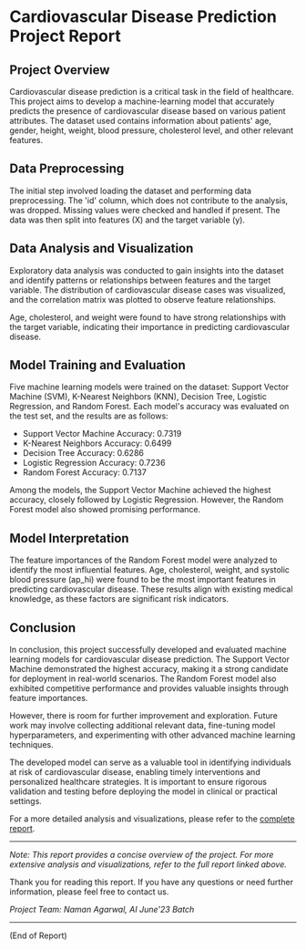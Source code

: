 # Cardiovascular Disease Prediction Project Report

## Project Overview

Cardiovascular disease prediction is a critical task in the field of healthcare. This project aims to develop a machine-learning model that accurately predicts the presence of cardiovascular disease based on various patient attributes. The dataset used contains information about patients' age, gender, height, weight, blood pressure, cholesterol level, and other relevant features.

## Data Preprocessing

The initial step involved loading the dataset and performing data preprocessing. The 'id' column, which does not contribute to the analysis, was dropped. Missing values were checked and handled if present. The data was then split into features (X) and the target variable (y).

## Data Analysis and Visualization

Exploratory data analysis was conducted to gain insights into the dataset and identify patterns or relationships between features and the target variable. The distribution of cardiovascular disease cases was visualized, and the correlation matrix was plotted to observe feature relationships.

Age, cholesterol, and weight were found to have strong relationships with the target variable, indicating their importance in predicting cardiovascular disease.

## Model Training and Evaluation

Five machine learning models were trained on the dataset: Support Vector Machine (SVM), K-Nearest Neighbors (KNN), Decision Tree, Logistic Regression, and Random Forest. Each model's accuracy was evaluated on the test set, and the results are as follows:

- Support Vector Machine Accuracy: 0.7319
- K-Nearest Neighbors Accuracy: 0.6499
- Decision Tree Accuracy: 0.6286
- Logistic Regression Accuracy: 0.7236
- Random Forest Accuracy: 0.7137

Among the models, the Support Vector Machine achieved the highest accuracy, closely followed by Logistic Regression. However, the Random Forest model also showed promising performance.

## Model Interpretation

The feature importances of the Random Forest model were analyzed to identify the most influential features. Age, cholesterol, weight, and systolic blood pressure (ap_hi) were found to be the most important features in predicting cardiovascular disease. These results align with existing medical knowledge, as these factors are significant risk indicators.

## Conclusion

In conclusion, this project successfully developed and evaluated machine learning models for cardiovascular disease prediction. The Support Vector Machine demonstrated the highest accuracy, making it a strong candidate for deployment in real-world scenarios. The Random Forest model also exhibited competitive performance and provides valuable insights through feature importances.

However, there is room for further improvement and exploration. Future work may involve collecting additional relevant data, fine-tuning model hyperparameters, and experimenting with other advanced machine learning techniques.

The developed model can serve as a valuable tool in identifying individuals at risk of cardiovascular disease, enabling timely interventions and personalized healthcare strategies. It is important to ensure rigorous validation and testing before deploying the model in clinical or practical settings.

For a more detailed analysis and visualizations, please refer to the [complete report](link_to_full_report.pdf).

---

*Note: This report provides a concise overview of the project. For more extensive analysis and visualizations, refer to the full report linked above.*

Thank you for reading this report. If you have any questions or need further information, please feel free to contact us.

*Project Team: Naman Agarwal, AI June'23 Batch*

---

(End of Report)
